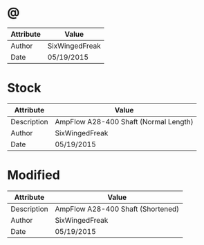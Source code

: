 # @
| Attribute | Value |
| ---  | ---     |
| Author | SixWingedFreak |
| Date | 05/19/2015 |
# Stock
| Attribute | Value |
| ---  | ---     |
| Description | AmpFlow A28-400 Shaft (Normal Length) |
| Author | SixWingedFreak |
| Date | 05/19/2015 |
# Modified
| Attribute | Value |
| ---  | ---     |
| Description | AmpFlow A28-400 Shaft (Shortened) |
| Author | SixWingedFreak |
| Date | 05/19/2015 |

